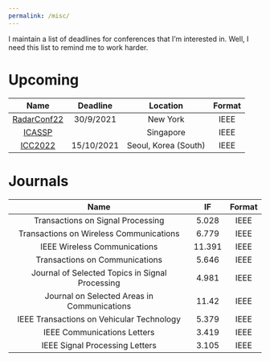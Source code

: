 ```yaml
---
permalink: /misc/
---
```


I maintain a list of deadlines for conferences that I’m interested in.
Well, I need this list to remind me to work harder.

# Upcoming

|                             Name                             |  Deadline  |       Location       | Format |
| :----------------------------------------------------------: | :--------: | :------------------: | :----: |
| [RadarConf22](https://conferences.ieee.org/conferences_events/conferences/conferencedetails/48738) | 30/9/2021  |       New York       |  IEEE  |
| [ICASSP](https://conferences.ieee.org/conferences_events/conferences/conferencedetails/43922) |            |      Singapore       |  IEEE  |
| [ICC2022](https://conferences.ieee.org/conferences_events/conferences/conferencedetails/45855) | 15/10/2021 | Seoul, Korea (South) |  IEEE  |

# Journals

|                      Name                       |   IF   | Format |
| :---------------------------------------------: | :----: | :----: |
|        Transactions on Signal Processing        | 5.028  |  IEEE  |
|     Transactions on Wireless Communications     | 6.779  |  IEEE  |
|          IEEE Wireless Communications           | 11.391 |  IEEE  |
|         Transactions on Communications          | 5.646  |  IEEE  |
| Journal of Selected Topics in Signal Processing | 4.981  |  IEEE  |
|   Journal on Selected Areas in Communications   | 11.42  |  IEEE  |
|    IEEE Transactions on Vehicular Technology    | 5.379  |  IEEE  |
|           IEEE Communications Letters           | 3.419  |  IEEE  |
|         IEEE Signal Processing Letters          | 3.105  |  IEEE  |